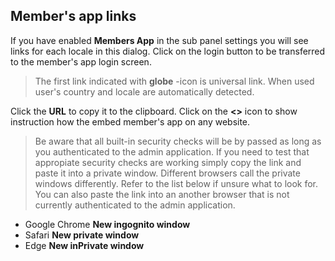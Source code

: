 ## Member's app links ##

If you have enabled **Members App** in the sub panel settings you will see links for each locale in this dialog. Click on the login button to be transferred to the member's app login screen.

> The first link indicated with **globe** -icon is universal link. When used user's country and locale are automatically detected.

Click the **URL** to copy it to the clipboard.
Click on the **<>** icon to show instruction how the embed member's app on any website.

> Be aware that all built-in security checks will be by passed as long as you authenticated to the admin application. If you need to test that appropiate security checks are working simply copy the link and paste it into a private window. Different browsers call the private windows differently. Refer to the list below if unsure what to look for. You can also paste the link into an another browser that is not currently authenticated to the admin application.

- Google Chrome **New ingognito window**
- Safari **New private window**
- Edge **New inPrivate window**

